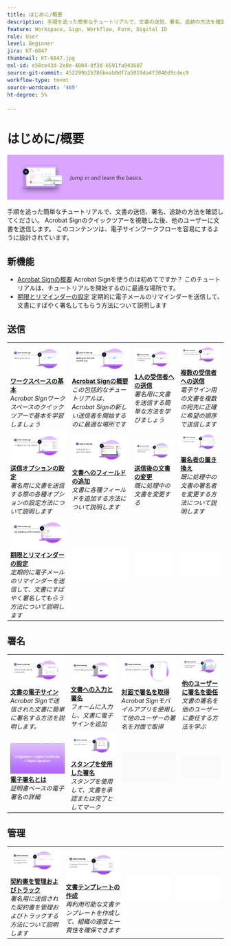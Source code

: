 ```yaml
---
title: はじめに/概要
description: 手順を追った簡単なチュートリアルで、文書の送信、署名、追跡の方法を確認してください
feature: Workspace, Sign, Workflow, Form, Digital ID
role: User
level: Beginner
jira: KT-6847
thumbnail: KT-6847.jpg
exl-id: e58ce43d-2e8e-4804-8f30-6591fa943607
source-git-commit: 452299b2b786beab9df7a5019da4f3840d9cdec9
workflow-type: tm+mt
source-wordcount: '469'
ht-degree: 5%

---
```


# はじめに/概要

![「Sign入門」の画像](../assets/Hero-GettingStarted.png)

手順を追った簡単なチュートリアルで、文書の送信、署名、追跡の方法を確認してください。 Acrobat Signのクイックツアーを視聴した後、他のユーザーに文書を送信します。 このコンテンツは、電子サインワークフローを容易にするように設計されています。

## 新機能

* [Acrobat Signの概要](new-sender.md)
Acrobat Signを使うのは初めてですか？ このチュートリアルは、チュートリアルを開始するのに最適な場所です。
* [期限とリマインダーの設定](set-deadlines-reminders.md)
定期的に電子メールのリマインダーを送信して、文書にすばやく署名してもらう方法について説明します

## 送信

<table style="table-layout:fixed">
<tr>
 <td>
    <a href="quick-tour.md">
      <img alt="ワークスペースの基本" src="../assets/workspace_1280.png" />
    </a>
    <div>
    <a href="quick-tour.md"><strong>ワークスペースの基本</strong></a>
    </div>
    <em>Acrobat Signワークスペースのクイックツアーで基本を学習しましょう</em>
    <br>
  </td>
  <td>
    <a href="new-sender.md">
      <img alt="Acrobat Signの概要" src="../assets/gettingstartednew.png" />
    </a>
    <div>
    <a href="new-sender.md"><strong>Acrobat Signの概要</strong></a>
    </div>
    <em>この包括的なチュートリアルは、Acrobat Signの新しい送信者を開始するのに最適な場所です</em>
    <br>
  </td>
  <td>
    <a href="send-to-single-recipient.md">
      <img alt="1人の受信者への送信" src="../assets/Send-to-single-recipient.png" />
    </a>
    <div>
    <a href="send-to-single-recipient.md"><strong>1人の受信者への送信</strong></a>
    </div>
    <em>署名用に文書を送信する簡単な方法を学びましょう</em>
    <br>
  </td>
  <td>
    <a href="send-to-multiple-recipients.md">
      <img alt="複数の受信者への送信" src="../assets/Sending-to-multiple-recipients.png" />
    </a>
    <div>
    <a href="send-to-multiple-recipients.md"><strong>複数の受信者への送信</strong></a>
    </div>
    <em>電子サイン用の文書を複数の宛先に正確に希望の順序で送信します</em>
    <br>
  </td>
</tr>
<tr>
  <td>
    <a href="sending-options.md">
      <img alt="送信オプションの設定" src="../assets/Sendingoptions.png" />
    </a>
    <div>
    <a href="sending-options.md"><strong>送信オプションの設定</strong></a>
    </div>
    <em>署名用に文書を送信する際の各種オプションの設定方法について説明します</em>
    <br>
  </td>
  <td>
    <a href="adding-fields.md">
      <img alt="文書へのフィールドの追加" src="../assets/AddingFields.png" />
    </a>
    <div>
    <a href="adding-fields.md"><strong>文書へのフィールドの追加</strong></a>
    </div>
    <em>文書に各種フィールドを追加する方法について説明します</em>
    <br>
  </td>
  <td>
    <a href="modify-in-flight.md">
      <img alt="送信後の文書の変更" src="../assets/Modifying-sending.png" />
    </a>
    <div>
    <a href="modify-in-flight.md"><strong>送信後の文書の変更</strong></a>
    </div>
    <em>既に処理中の文書を変更する</em>
    <br>
  </td>
  <td>
    <a href="replace-signer.md">
      <img alt="署名者の置き換え" src="../assets/replace-signer.png" />
    </a>
    <div>
    <a href="replace-signer.md"><strong>署名者の置き換え</strong></a>
    </div>
    <em>既に処理中の文書の署名者を変更する方法について説明します</em>
     <br>
  </td>
</tr>
<tr>
  <td>
      <a href="set-deadlines-reminders.md">
        <img alt="期限とリマインダーの設定" src="../assets/Reminders.png" />
      </a>
      <div>
      <a href="set-deadlines-reminders.md"><strong>期限とリマインダーの設定</strong></a>
      </div>
      <em>定期的に電子メールのリマインダーを送信して、文書にすばやく署名してもらう方法について説明します</em>
      <br>
    </td> 
  <td>
      <img alt="スペーサー" src="../assets/Whitespacer.png" />
      <div>
      <br>
    </td>
    <td>
      <img alt="スペーサー" src="../assets/Whitespacer.png" />
      <div>
      <br>
    </td>
    <td>
      <img alt="スペーサー" src="../assets/Whitespacer.png" />
      <div>
      <br>
    </td>
</tr>
</table>

## 署名

<table style="table-layout:fixed">
<tr>
  <td>
    <a href="electronically-sign-a-document.md">
      <img alt="文書の電子サイン" src="../assets/Electronically-sign.png" />
    </a>
    <div>
    <a href="electronically-sign-a-document.md"><strong>文書の電子サイン</strong></a>
    </div>
    <em>Acrobat Signで送信された文書に簡単に署名する方法を説明します。</em>
    <br>
  </td>
  <td>
    <a href="fill-and-sign.md">
      <img alt="文書への入力と署名" src="../assets/FillandSign.png" />
    </a>
    <div>
    <a href="fill-and-sign.md"><strong>文書への入力と署名</strong></a>
    </div>
    <em>フォームに入力し、文書に電子サインを追加</em>
    <br>
  </td>
  <td>
    <a href="sign-in-person.md">
      <img alt="対面で署名を取得" src="../assets/In-person.png" />
    </a>
    <div>
    <a href="sign-in-person.md"><strong>対面で署名を取得</strong></a>
    </div>
    <em>Acrobat Signモバイルアプリを使用して他のユーザーの署名を対面で取得</em>
    <br>
  </td>
  <td>
    <a href="delegate-signing.md">
      <img alt="他のユーザーに署名を委任" src="../assets/Delegatesigning.png" />
    </a>
    <div>
    <a href="delegate-signing.md"><strong>他のユーザーに署名を委任</strong></a>
    </div>
    <em>文書の署名を他のユーザーに委任する方法を学ぶ</em>
    <br>
  </td>
</tr>
<tr>
  <td>
    <a href="sign-with-a-digital-signature.md">
      <img alt="電子署名とは" src="../assets/Whatisdigsig_1280.jpg" />
    </a>
    <div>
    <a href="sign-with-a-digital-signature.md"><strong>電子署名とは</strong></a>
    </div>
    <em>証明書ベースの電子署名の詳細</em>
    <br>
  </td>
  <td>
    <a href="sign-with-a-stamp.md">
      <img alt="スタンプを使用した署名" src="../assets/Stamp.png" />
    </a>
    <div>
    <a href="sign-with-a-stamp.md"><strong>スタンプを使用した署名</strong></a>
    </div>
    <em>スタンプを使用して、文書を承認または完了としてマーク</em>
     <br>
  </td> 
 <td>
    <img alt="スペーサー" src="../assets/Grayspacer.png" />
    <div>
    <br>
  </td>
  <td>
    <img alt="スペーサー" src="../assets/Grayspacer.png" />
    <div>
    <br>
  </td>
</tr>  
</table>

## 管理

<table style="table-layout:fixed">
<tr>
  <td>
    <a href="manage-and-track.md">
      <img alt="契約書を管理およびトラック" src="../assets/Manage_1280.png" />
    </a>
    <div>
    <a href="manage-and-track.md"><strong>契約書を管理およびトラック</strong></a>
    </div>
    <em>署名用に送信された契約書を管理およびトラックする方法について説明します</em>
    <br>
  </td>
  <td>
    <a href="../sign-advanced-users/create-a-template.md">
      <img alt="文書テンプレートの作成" src="../assets/Template.png" />
    </a>
    <div>
    <a href="../sign-advanced-users/create-a-template.md"><strong>文書テンプレートの作成</strong></a>
    </div>
    <em>再利用可能な文書テンプレートを作成して、組織の速度と一貫性を確保できます</em>
    <br>
  </td>
  <td>
    <img alt="スペーサー" src="../assets/Whitespacer.png" />
    <div>
    <br>
  </td>
  <td>
    <img alt="スペーサー" src="../assets/Whitespacer.png" />
    <div>
    <br>
  </td>
</tr>
</table>
